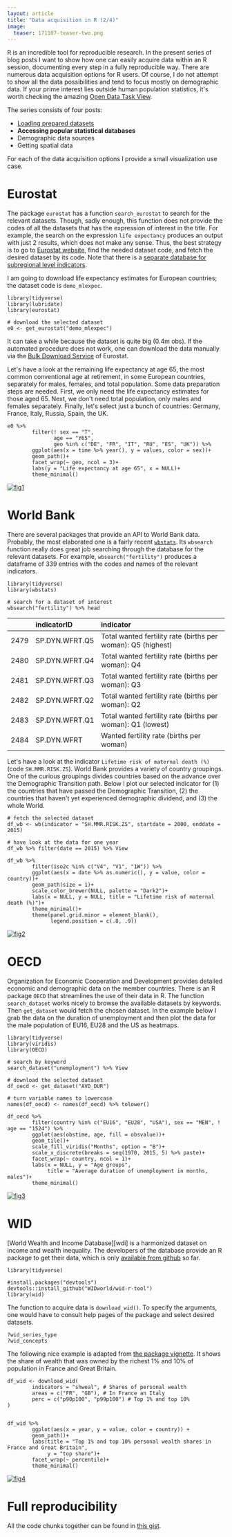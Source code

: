 ```yaml
---
layout: article
title: "Data acquisition in R (2/4)"
image:
  teaser: 171107-teaser-two.png
---
```


R is an incredible tool for reproducible research. In the present series of blog posts I want to show how one can easily acquire data within an R session, documenting every step in a fully reproducible way. There are numerous data acquisition options for R users. Of course, I do not attempt to show all the data possibilities and tend to focus mostly on demographic data. If your prime interest lies outside human population statistics, it's worth checking the amazing [Open Data Task View][odata]. 

The series consists of four posts:
 - [Loading prepared datasets][one]
 - **Accessing popular statistical databases**
 - Demographic data sources
 - Getting spatial data
 
For each of the data acquisition options I provide a small visualization use case.

# Eurostat

The package `eurostat` has a function `search_eurostat` to search for the relevant datasets. Though, sadly enough, this function does not provide the codes of all the datasets that has the expression of interest in the title. For example, the search on the expression `life expectancy` produces an output with just 2 results, which does not make any sense. Thus, the best strategy is to go to [Eurostat website][estat], find the needed dataset code, and fetch the desired dataset by its code. Note that there is a [separate database for subregional level indicators][esreg]. 

I am going to download life expectancy estimates for European countries; the dataset code is `demo_mlexpec`. 

```
library(tidyverse) 
library(lubridate)
library(eurostat) 

# download the selected dataset
e0 <- get_eurostat("demo_mlexpec")
```

It can take a while because the dataset is quite big (0.4m obs). If the automated procedure does not work, one can download the data manually via the [Bulk Download Service][bulk] of Eurostat.  

Let's have a look at the remaining life expectancy at age 65, the most common conventional age at retirement, in some European countries, separately for males, females, and total population. Some data preparation steps are needed. First, we only need the life expectancy  estimates for those aged 65. Next, we don't need total population, only males and females separately. Finally, let's select just a bunch of countries: Germany, France, Italy, Russia, Spain, the UK.  

```
e0 %>% 
        filter(! sex == "T",
               age == "Y65", 
               geo %in% c("DE", "FR", "IT", "RU", "ES", "UK")) %>% 
        ggplot(aes(x = time %>% year(), y = values, color = sex))+
        geom_path()+
        facet_wrap(~ geo, ncol = 3)+
        labs(y = "Life expectancy at age 65", x = NULL)+
        theme_minimal()
```

[![fig1][f1]][f1]  


# World Bank

There are several packages that provide an API to World Bank data. Probably, the most elaborated one is a fairly recent [`wbstats`][wbstats]. Its `wbsearch` function really does great job searching through the database for the relevant datasets. For example, `wbsearch("fertility")` produces a dataframe of 339 entries with the codes and names of the relevant indicators. 

```
library(tidyverse) 
library(wbstats)

# search for a dataset of interest
wbsearch("fertility") %>% head
```


|     |indicatorID    |indicator                                                    |
|:----|:--------------|:------------------------------------------------------------|
|2479 |SP.DYN.WFRT.Q5 |Total wanted fertility rate (births per woman): Q5 (highest) |
|2480 |SP.DYN.WFRT.Q4 |Total wanted fertility rate (births per woman): Q4           |
|2481 |SP.DYN.WFRT.Q3 |Total wanted fertility rate (births per woman): Q3           |
|2482 |SP.DYN.WFRT.Q2 |Total wanted fertility rate (births per woman): Q2           |
|2483 |SP.DYN.WFRT.Q1 |Total wanted fertility rate (births per woman): Q1 (lowest)  |
|2484 |SP.DYN.WFRT    |Wanted fertility rate (births per woman)                     |


Let's have a look at the indicator `Lifetime risk of maternal death (%)` (code `SH.MMR.RISK.ZS`). World Bank provides a variety of country groupings. One of the curious groupings divides countries based on the advance over the Demographic Transition path. Below I plot our selected indicator for (1) the countries that have passed the Demographic Transition, (2) the countries that haven't yet experienced demographic dividend, and (3) the whole World. 

```
# fetch the selected dataset
df_wb <- wb(indicator = "SH.MMR.RISK.ZS", startdate = 2000, enddate = 2015)

# have look at the data for one year
df_wb %>% filter(date == 2015) %>% View

df_wb %>% 
        filter(iso2c %in% c("V4", "V1", "1W")) %>% 
        ggplot(aes(x = date %>% as.numeric(), y = value, color = country))+
        geom_path(size = 1)+
        scale_color_brewer(NULL, palette = "Dark2")+
        labs(x = NULL, y = NULL, title = "Lifetime risk of maternal death (%)")+
        theme_minimal()+
        theme(panel.grid.minor = element_blank(),
              legend.position = c(.8, .9))

```

[![fig2][f2]][f2] 

# OECD

Organization for Economic Cooperation and Development provides detailed economic and demographic data on the member countries. There is an R package `OECD` that streamlines the use of their data in R. The function `search_dataset` works nicely to browse the available datasets by keywords. Then `get_dataset` would fetch the chosen dataset. In the example below I grab the data on the duration of unemployment and then plot the data for the male population of EU16, EU28 and the US as heatmaps.


```
library(tidyverse) 
library(viridis)
library(OECD)

# search by keyword
search_dataset("unemployment") %>% View

# download the selected dataset
df_oecd <- get_dataset("AVD_DUR")

# turn variable names to lowercase
names(df_oecd) <- names(df_oecd) %>% tolower()

df_oecd %>% 
        filter(country %in% c("EU16", "EU28", "USA"), sex == "MEN", ! age == "1524") %>% 
        ggplot(aes(obstime, age, fill = obsvalue))+
        geom_tile()+
        scale_fill_viridis("Months", option = "B")+
        scale_x_discrete(breaks = seq(1970, 2015, 5) %>% paste)+
        facet_wrap(~ country, ncol = 1)+
        labs(x = NULL, y = "Age groups", 
             title = "Average duration of unemployment in months, males")+
        theme_minimal()
```

[![fig3][f3]][f3]  


# WID

[World Wealth and Income Database][wdi] is a harmonized dataset on income and wealth inequality. The developers of the database provide an R package to get their data, which is only [available from github][widr] so far. 

```
library(tidyverse) 

#install.packages("devtools")
devtools::install_github("WIDworld/wid-r-tool")
library(wid)
```

The function to acquire data is `download_wid()`. To specify the arguments, one would have to consult help pages of the package and select desired datasets.

```
?wid_series_type
?wid_concepts
```

The following nice example is adapted from [the package vignette][vig]. It shows the share of wealth that was owned by the richest 1% and 10% of population in France and Great Britain.

```
df_wid <- download_wid(
        indicators = "shweal", # Shares of personal wealth
        areas = c("FR", "GB"), # In France an Italy
        perc = c("p90p100", "p99p100") # Top 1% and top 10%
)


df_wid %>% 
        ggplot(aes(x = year, y = value, color = country)) +
        geom_path()+
        labs(title = "Top 1% and top 10% personal wealth shares in France and Great Britain",
             y = "top share")+
        facet_wrap(~ percentile)+
        theme_minimal()

```
[![fig4][f4]][f4]  


# Full reproducibility
All the code chunks together can be found in [this gist][gist].



[f1]: https://ikashnitsky.github.io/images/171107/eurostat.png
[f2]: https://ikashnitsky.github.io/images/171107/worldbank.png
[f3]: https://ikashnitsky.github.io/images/171107/oecd.png
[f4]: https://ikashnitsky.github.io/images/171107/wid.png

[odata]: https://github.com/ropensci/opendata
[one]: https://ikashnitsky.github.io/2017/data-acquisition-one/
[estat]: http://ec.europa.eu/eurostat/data/database
[esreg]: http://ec.europa.eu/eurostat/web/regions/data/database
[bulk]: http://ec.europa.eu/eurostat/estat-navtree-portlet-prod/BulkDownloadListing
[wbstats]: https://cran.r-project.org/web/packages/wbstats/README.html
[wid]: http://wid.world/wid-world/
[widr]: https://github.com/WIDworld/wid-r-tool
[vig]: https://github.com/WIDworld/wid-r-tool/raw/master/inst/doc/wid-demo.pdf
[gist]: https://gist.github.com/ikashnitsky/2362ce308f47ff38c3da556384acd20f
